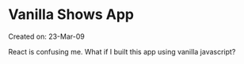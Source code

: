 # Vanilla Shows App

Created on: 23-Mar-09

React is confusing me. What if I built this app using vanilla javascript?